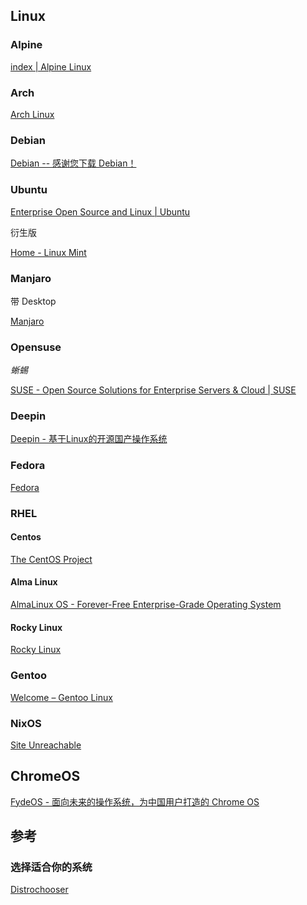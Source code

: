 ## Linux

### Alpine

[index | Alpine Linux](https://www.alpinelinux.org/)

### Arch

[Arch Linux](https://archlinux.org/)

### Debian

[Debian -- 感谢您下载 Debian！](https://www.debian.org/download)

### Ubuntu

[Enterprise Open Source and Linux | Ubuntu](https://ubuntu.com/)

衍生版

[Home - Linux Mint](https://www.linuxmint.com/)


### Manjaro

带 Desktop

[Manjaro](https://manjaro.org/)

### Opensuse

*蜥蜴*

[SUSE - Open Source Solutions for Enterprise Servers & Cloud | SUSE](https://www.suse.com/)

### Deepin

[Deepin - 基于Linux的开源国产操作系统](https://www.deepin.org/index/zh)

### Fedora

[Fedora](https://getfedora.org/)

### RHEL

#### Centos

[The CentOS Project](https://www.centos.org/)

#### Alma Linux

[AlmaLinux OS - Forever-Free Enterprise-Grade Operating System](https://almalinux.org/)

#### Rocky  Linux

[Rocky Linux](https://rockylinux.org/)

### Gentoo

[Welcome – Gentoo Linux](https://www.gentoo.org/)

### NixOS

[Site Unreachable](https://nixos.org/)

## ChromeOS

[FydeOS - 面向未来的操作系统，为中国用户打造的 Chrome OS](https://fydeos.com/)

## 参考

### 选择适合你的系统

[Distrochooser](https://distrochooser.de/zh-hans)